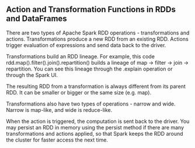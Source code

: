 ## Action and Transformation Functions in RDDs and DataFrames
There are two types of Apache Spark RDD operations - transformations and actions. Transformations produce a new RDD from an existing RDD. Actions trigger evaluation of expressions and send data back to the driver.

Transformations build an RDD lineage. For example, this code rdd.map().filter().join().repartition() builds a lineage of map -> filter -> join -> repartition. You can see this lineage through the .explain operation or through the Spark UI.

The resulting RDD from a transformation is always different from its parent RDD. It can be smaller or bigger or the same size (e.g. map).

Transformations also have two types of operations - narrow and wide. Narrow is map-like, and wide is reduce-like.

When the action is triggered, the computation is sent back to the driver. You may persist an RDD in memory using the persist method if there are many transformations and actions applied, so that Spark keeps the RDD around the cluster for faster access the next time.